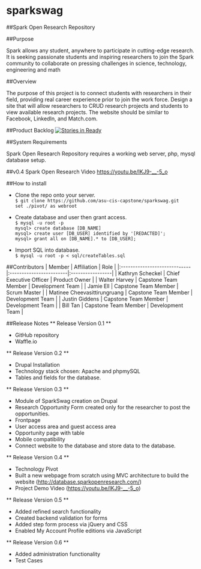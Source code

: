 # sparkswag

##Spark Open Research Repository

##Purpose

Spark allows any student, anywhere to participate in cutting-edge research. It is seeking passionate students and inspiring researchers to join the Spark community to collaborate on pressing challenges in science, technology, engineering and math

##Overview

The purpose of this project is to connect students with researchers in their field, providing real career experience prior to join the work force. Design a site that will allow researchers to CRUD research projects and students to view available research projects. The website should be similar to Facebook, LinkedIn, and Match.com. 

##Product Backlog
[![Stories in Ready](https://badge.waffle.io/asu-cis-capstone/sparkswag.svg?label=ready&title=Ready)](https://waffle.io/asu-cis-capstone/sparkswag)

##System Requirements

Spark Open Research Repository requires a working web server, php, mysql database setup.

##v0.4 Spark Open Research Video
https://youtu.be/IKJ9-__-5_o

##How to install

* Clone the repo onto your server.
<br>```$ git clone https://github.com/asu-cis-capstone/sparkswag.git```
<br>```set ./pivot/ as webroot ```

* Create database and user then grant access.
<br>```$ mysql -u root -p```
<br>```mysql> create database [DB_NAME]```
<br>```mysql> create user [DB_USER] identified by '[REDACTED]';```
<br>```mysql> grant all on [DB_NAME].* to [DB_USER];```

* Import SQL into database.
<br>```$ mysql -u root -p < sql/createTables.sql```

##Contributors
| Member                       | Affiliation             | Role             |
|:-----------------------------|:------------------------|:-----------------|
| Kathryn Scheckel             | Chief Executive Officer | Product Owner    |
| Walter Harvey                | Capstone Team Member    | Development Team |
| Jamie Ell                    | Capstone Team Member    | Scrum Master     |
| Matinee Cheevasittirungruang | Capstone Team Member    | Development Team |
| Justin Giddens               | Capstone Team Member    | Development Team |
| Bill Tan                     | Capstone Team Member    | Development Team |

##Release Notes
** Release Version 0.1 **
* GitHub repository
* Waffle.io

** Release Version 0.2 **
* Drupal Installation
* Technology stack chosen: Apache and phpmySQL
* Tables and fields for the database. 

** Release Version 0.3 **
* Module of SparkSwag creation on Drupal
* Research Opportunity Form created only for the researcher to post the opportunities.   
* Frontpage
* User access area and guest access area
* Opportunity page with table
* Mobile compatibility
* Connect website to the database and store data to the database.

** Release Version 0.4 **
* Technology Pivot
* Built a new webpage from scratch using MVC architecture to build the website (http://database.sparkopenresearch.com/)
* Project Demo Video (https://youtu.be/IKJ9-__-5_o)

** Release Version 0.5 **
* Added refined search functionality
* Created backend validation for forms
* Added step form process via jQuery and CSS
* Enabled My Account Profile editions via JavaScript

** Release Version 0.6 **
* Added administration functionality
* Test Cases
